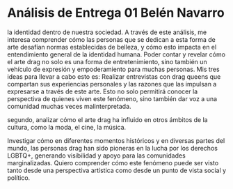 # Análisis de Entrega 01 Belén Navarro

la identidad dentro de nuestra sociedad. A través de este análisis, me interesa comprender cómo las personas que se dedican a esta forma de arte desafían normas establecidas de belleza, y cómo esto impacta en el entendimiento general de la identidad humana.
 Poder contar y revelar cómo el arte drag no solo es una forma de entretenimiento, sino también un vehículo de expresión y empoderamiento para muchas personas.
 Mis tres ideas para llevar a cabo esto es: Realizar entrevistas con drag queens que compartan sus experiencias personales y las razones que las impulsan a expresarse a través de este arte. Esto no solo permitirá conocer la perspectiva de quienes viven este fenómeno, sino también dar voz a una comunidad muchas veces malinterpretada.

segundo, analizar cómo el arte drag ha influido en otros ámbitos de la cultura, como la moda, el cine, la música.

Investigar cómo en diferentes momentos históricos y en diversas partes del mundo, las personas drag han sido pioneras en la lucha por los derechos LGBTQ+, generando visibilidad y apoyo para las comunidades marginalizadas.
Quiero comprender cómo este fenómeno puede ser visto tanto desde una perspectiva artística como desde un punto de vista social y político. 